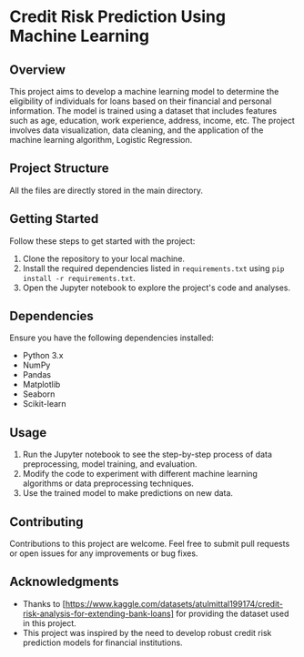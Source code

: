 # Credit Risk Prediction Using Machine Learning

## Overview
This project aims to develop a machine learning model to determine the eligibility of individuals for loans based on their financial and personal information. The model is trained using a dataset that includes features such as age, education, work experience, address, income, etc. The project involves data visualization, data cleaning, and the application of the machine learning algorithm, Logistic Regression.

## Project Structure

All the files are directly stored in the main directory.

## Getting Started
Follow these steps to get started with the project:

1. Clone the repository to your local machine.
2. Install the required dependencies listed in `requirements.txt` using `pip install -r requirements.txt`.
3. Open the Jupyter notebook to explore the project's code and analyses.

## Dependencies
Ensure you have the following dependencies installed:

- Python 3.x
- NumPy
- Pandas
- Matplotlib
- Seaborn
- Scikit-learn

## Usage
1. Run the Jupyter notebook to see the step-by-step process of data preprocessing, model training, and evaluation.
2. Modify the code to experiment with different machine learning algorithms or data preprocessing techniques.
3. Use the trained model to make predictions on new data.

## Contributing
Contributions to this project are welcome. Feel free to submit pull requests or open issues for any improvements or bug fixes.

## Acknowledgments
- Thanks to [https://www.kaggle.com/datasets/atulmittal199174/credit-risk-analysis-for-extending-bank-loans] for providing the dataset used in this project.
- This project was inspired by the need to develop robust credit risk prediction models for financial institutions.

